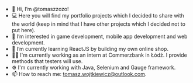 - 👋 Hi, I’m @tomaszzozo!
- 💻 Here you will find my portfolio projects which I decided to share with the world (keep in mind that I have other projects which I decided not to put here).
- 👀 I’m interested in game development, mobile app development and web development.
- 🌱 I’m currently learning ReactJS by building my own online shop.
- 👨‍💻 I'm currently working as an intern at Commerzbank in Łódź. I provide methods that testers will use.
- ⚙️ I'm currently working with Java, Selenium and Gauge framework.
- 📫 How to reach me: tomasz.wojtkiewicz@outlook.com.
